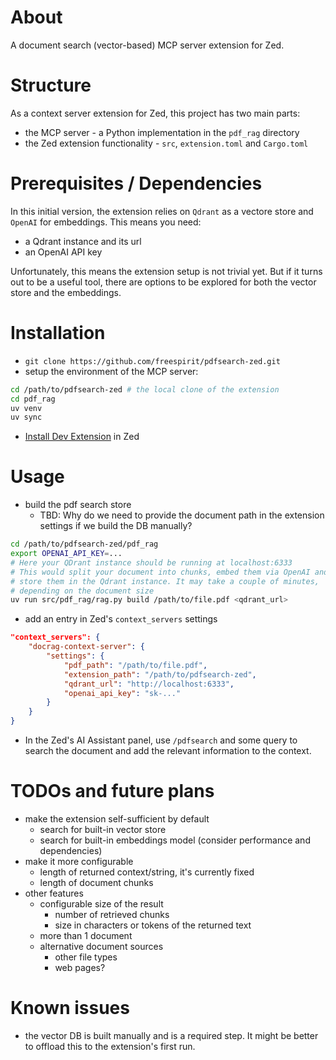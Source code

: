 # About

A document search (vector-based) MCP server extension for Zed.

# Structure

As a context server extension for Zed, this project has two main parts:

-   the MCP server - a Python implementation in the `pdf_rag` directory
-   the Zed extension functionality - `src`, `extension.toml` and `Cargo.toml`

# Prerequisites / Dependencies

In this initial version, the extension relies on `Qdrant` as a vectore store and
`OpenAI` for embeddings. This means you need:

-   a Qdrant instance and its url
-   an OpenAI API key

Unfortunately, this means the extension setup is not trivial yet. But if it
turns out to be a useful tool, there are options to be explored for both the
vector store and the embeddings.

# Installation

-   `git clone https://github.com/freespirit/pdfsearch-zed.git`
-   setup the environment of the MCP server:

```bash
cd /path/to/pdfsearch-zed # the local clone of the extension
cd pdf_rag
uv venv
uv sync
```

-   [Install Dev Extension](https://zed.dev/docs/extensions/developing-extensions) in Zed

# Usage

-   build the pdf search store
    -   TBD: Why do we need to provide the document path in the extension settings
        if we build the DB manually?

```bash
cd /path/to/pdfsearch-zed/pdf_rag
export OPENAI_API_KEY=...
# Here your QDrant instance should be running at localhost:6333
# This would split your document into chunks, embed them via OpenAI and
# store them in the Qdrant instance. It may take a couple of minutes,
# depending on the document size
uv run src/pdf_rag/rag.py build /path/to/file.pdf <qdrant_url>
```

-   add an entry in Zed's `context_servers` settings

```json
"context_servers": {
    "docrag-context-server": {
        "settings": {
            "pdf_path": "/path/to/file.pdf",
            "extension_path": "/path/to/pdfsearch-zed",
            "qdrant_url": "http://localhost:6333",
            "openai_api_key": "sk-..."
        }
    }
}
```

-   In the Zed's AI Assistant panel, use `/pdfsearch` and some query to search
    the document and add the relevant information to the context.

# TODOs and future plans

-   make the extension self-sufficient by default
    -   search for built-in vector store
    -   search for built-in embeddings model (consider performance and
        dependencies)
-   make it more configurable
    -   length of returned context/string, it's currently fixed
    -   length of document chunks
-   other features
    -   configurable size of the result
        -   number of retrieved chunks
        -   size in characters or tokens of the returned text
    -   more than 1 document
    -   alternative document sources
        -   other file types
        -   web pages?

# Known issues

-   the vector DB is built manually and is a required step. It might be better
    to offload this to the extension's first run.
